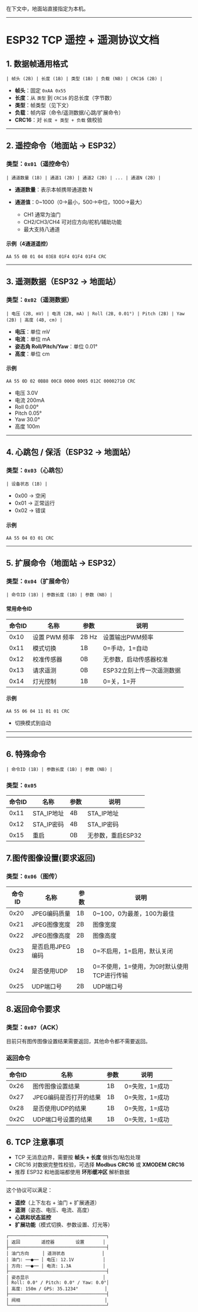 在下文中，地面站直接指定为本机。

---

# ESP32 TCP 遥控 + 遥测协议文档

## 1. 数据帧通用格式

```
| 帧头 (2B) | 长度 (1B) | 类型 (1B) | 负载 (NB) | CRC16 (2B) |
```

* **帧头**：固定 `0xAA 0x55`
* **长度**：从 `类型` 到 `CRC16` 的总长度（字节数）
* **类型**：帧类型（见下文）
* **负载**：帧内容（命令/遥测数据/心跳/扩展命令）
* **CRC16**：对 `长度 + 类型 + 负载` 做校验

---

## 2. 遥控命令（地面站 → ESP32）

### 类型：`0x01`（遥控命令）

```
| 通道数量 (1B) | 通道1 (2B) | 通道2 (2B) | ... | 通道N (2B) |
```

* **通道数量**：表示本帧携带通道数 N
* **通道值**：0\~1000（0→最小，500→中位，1000→最大）

  * CH1 通常为油门
  * CH2/CH3/CH4 可对应方向/舵机/辅助功能
  * 最大支持八通道

#### 示例（4通道遥控）

```
AA 55 0B 01 04 03E8 01F4 01F4 01F4 CRC
```

---

## 3. 遥测数据（ESP32 → 地面站）

### 类型：`0x02`（遥测数据）

```
| 电压 (2B, mV) | 电流 (2B, mA) | Roll (2B, 0.01°) | Pitch (2B) | Yaw (2B) | 高度 (4B, cm) |
```

* **电压**：单位 mV
* **电流**：单位 mA
* **姿态角 Roll/Pitch/Yaw**：单位 0.01°
* **高度**：单位 cm

#### 示例

```
AA 55 0D 02 0BB8 00C8 0000 0005 012C 00002710 CRC
```

* 电压 3.0V
* 电流 200mA
* Roll 0.00°
* Pitch 0.05°
* Yaw 30.0°
* 高度 100m

---

## 4. 心跳包 / 保活（ESP32 → 地面站）

### 类型：`0x03`（心跳包）

```
| 设备状态 (1B) |
```

* 0x00 → 空闲
* 0x01 → 正常运行
* 0x02 → 错误

#### 示例

```
AA 55 04 03 01 CRC
```

---

## 5. 扩展命令（地面站 → ESP32）

### 类型：`0x04`（扩展命令）

```
| 命令ID (1B) | 参数长度 (1B) | 参数 (NB) |
```

#### 常用命令ID

| 命令ID | 名称        | 参数    | 说明              |
| ---- | --------- | ----- | --------------- |
| 0x10 | 设置 PWM 频率 | 2B Hz | 设置输出PWM频率       |
| 0x11 | 模式切换      | 1B    | 0=手动，1=自动       |
| 0x12 | 校准传感器     | 0B    | 无参数，启动传感器校准     |
| 0x13 | 请求遥测      | 0B    | ESP32立刻上传一次遥测数据 |
| 0x14 | 灯光控制      | 1B    | 0=关，1=开         |

#### 示例

```
AA 55 06 04 11 01 01 CRC
```

* 切换模式到自动

---


---

## 6. 特殊命令

```
| 命令ID (1B) | 参数长度 (1B) | 参数 (NB) |
```

### 类型：`0x05`

| 命令ID | 名称   | 参数    | 说明     |
| ---- | --------- | ----- | --------------- |
| 0x11 | STA_IP地址      | 4B    | STA_IP地址   |
| 0x12 | STA_IP密码      | 4B    | STA_IP密码   |
| 0x15 | 重启      | 0B    | 无参数，重启ESP32       |

## 7.图传图像设置(要求返回)

### 类型：`0x06`（图传）

| 命令ID | 名称   | 参数    | 说明     |
| ---- | --------- | ----- | --------------- |
| 0x20 | JPEG编码质量      | 1B    | 0~100，0为最差，100为最佳   |
| 0x21 | JPEG图像宽度      | 2B    | 图像宽度   |
| 0x22 | JPEG图像高度      | 2B    | 图像高度   |
| 0x23 | 是否启用JPEG编码      | 1B    | 0=不启用，1=启用，默认关闭  |
| 0x24 | 是否使用UDP      | 1B    | 0=不使用，1=使用，为0时默认使用TCP进行传输  |
| 0x25 | UDP端口号      | 2B    | UDP端口号   |

## 8.返回命令要求

### 类型：`0x07`（ACK）

目前只有图传图像设置结果需要返回，其他命令都不需要返回。

### 返回命令

| 命令ID | 名称   | 参数    | 说明     |
| ---- | --------- | ----- | --------------- |
| 0x26 | 图传图像设置结果      | 1B    | 0=失败，1=成功   |
| 0x27 | JPEG编码是否打开的结果      | 1B    | 0=失败，1=成功   |
| 0x28 | 是否使用UDP的结果      | 1B    | 0=失败，1=成功   |
| 0x2C | UDP端口号设置的结果      | 1B    | 0=失败，1=成功   |

## 6. TCP 注意事项

* TCP 无消息边界，需要按 **帧头 + 长度** 做拆包/粘包处理
* CRC16 对数据完整性校验，可选择 **Modbus CRC16** 或 **XMODEM CRC16**
* 推荐 ESP32 和地面端都使用 **环形缓冲区** 解析数据

---

这个协议可以满足：

* **遥控**（上下左右 + 油门 + 扩展通道）
* **遥测**（姿态、电压、电流、高度）
* **心跳和状态监控**
* **扩展功能**（模式切换、参数设置、灯光等）

```text
┌─────────────────────────────────────┐
│ 返回        遥控器        设置       │
├─────────────────────────────────────┤
│ 油门方向     │ 遥测状态              │
│ 油门: ──●── │ 电压: 12.1V           │
│ 方向: ──●── │ 电流: 1.3A            │
├─────────────────────────────────────┤
│ 姿态显示                            │
│ Roll: 0.0° / Pitch: 0.0° / Yaw: 0.0°│
│ 高度: 150m / GPS: 35.1234°          │
├─────────────────────────────────────┤
│ 阀相                                │
└─────────────────────────────────────┘
```


